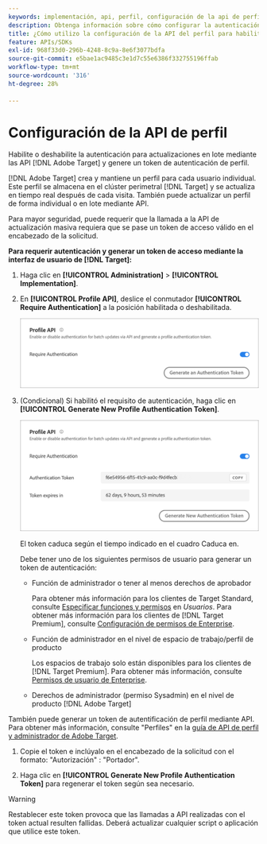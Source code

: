 ```yaml
---
keywords: implementación, api, perfil, configuración de la api de perfil, token de autenticación
description: Obtenga información sobre cómo configurar la autenticación para actualizaciones por lotes mediante  [!DNL Adobe Target] API y generar un token de autenticación de perfil.
title: ¿Cómo utilizo la configuración de la API del perfil para habilitar o deshabilitar las actualizaciones por lotes?
feature: APIs/SDKs
exl-id: 968f33d0-296b-4248-8c9a-8e6f3077bdfa
source-git-commit: e5bae1ac9485c3e1d7c55e6386f332755196ffab
workflow-type: tm+mt
source-wordcount: '316'
ht-degree: 28%

---
```


# Configuración de la API de perfil

Habilite o deshabilite la autenticación para actualizaciones en lote mediante las API [!DNL Adobe Target] y genere un token de autenticación de perfil.

[!DNL Adobe Target] crea y mantiene un perfil para cada usuario individual. Este perfil se almacena en el clúster perimetral [!DNL Target] y se actualiza en tiempo real después de cada visita. También puede actualizar un perfil de forma individual o en lote mediante API.

Para mayor seguridad, puede requerir que la llamada a la API de actualización masiva requiera que se pase un token de acceso válido en el encabezado de la solicitud.

**Para requerir autenticación y generar un token de acceso mediante la interfaz de usuario de [!DNL Target]:**

1. Haga clic en **[!UICONTROL Administration]** > **[!UICONTROL Implementation]**.
1. En **[!UICONTROL Profile API]**, deslice el conmutador **[!UICONTROL Require Authentication]** a la posición habilitada o deshabilitada.

   ![imagen alt](assets/profile_api_settings.png)

1. (Condicional) Si habilitó el requisito de autenticación, haga clic en **[!UICONTROL Generate New Profile Authentication Token]**.

   ![imagen alt](assets/profile_api_settings_2.png)

   El token caduca según el tiempo indicado en el cuadro Caduca en.

   Debe tener uno de los siguientes permisos de usuario para generar un token de autenticación:

   * Función de administrador o tener al menos derechos de aprobador

     Para obtener más información para los clientes de Target Standard, consulte [Especificar funciones y permisos](https://experienceleague.adobe.com/docs/target/using/administer/manage-users/users/user-management.html?lang=es#roles-permissions) en *Usuarios*. Para obtener más información para los clientes de [!DNL Target Premium], consulte [Configuración de permisos de Enterprise](https://experienceleague.adobe.com/docs/target/using/administer/manage-users/enterprise/properties-overview.html?lang=es).

   * Función de administrador en el nivel de espacio de trabajo/perfil de producto

     Los espacios de trabajo solo están disponibles para los clientes de [!DNL Target Premium]. Para obtener más información, consulte [Permisos de usuario de Enterprise](https://experienceleague.adobe.com/docs/target/using/administer/manage-users/enterprise/properties-overview.html?lang=es).

   * Derechos de administrador (permiso Sysadmin) en el nivel de producto [!DNL Adobe Target]

También puede generar un token de autentificación de perfil mediante API. Para obtener más información, consulte &quot;Perfiles&quot; en la [guía de API de perfil y administrador de Adobe Target](../../administer/admin-api/admin-api-overview-new.md).

1. Copie el token e inclúyalo en el encabezado de la solicitud con el formato: &quot;Autorización&quot; : &quot;Portador&quot;.

1. Haga clic en **[!UICONTROL Generate New Profile Authentication Token]** para regenerar el token según sea necesario.

>[!WARNING]
>
>Restablecer este token provoca que las llamadas a API realizadas con el token actual resulten fallidas. Deberá actualizar cualquier script o aplicación que utilice este token.
